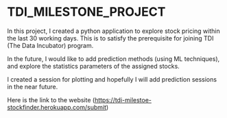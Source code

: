 # TDI_MILESTONE_PROJECT

In this project, I created a python application to explore stock pricing within the last 30 working days. This is to satisfy the prerequisite for joining TDI (The Data Incubator) program.

In the future, I would like to add prediction methods (using ML techniques), and explore the statistics parameters of the assigned stocks.

I created a session for plotting and hopefully I will add prediction sessions in the near future.

Here is the link to the website (https://tdi-milestoe-stockfinder.herokuapp.com/submit)
